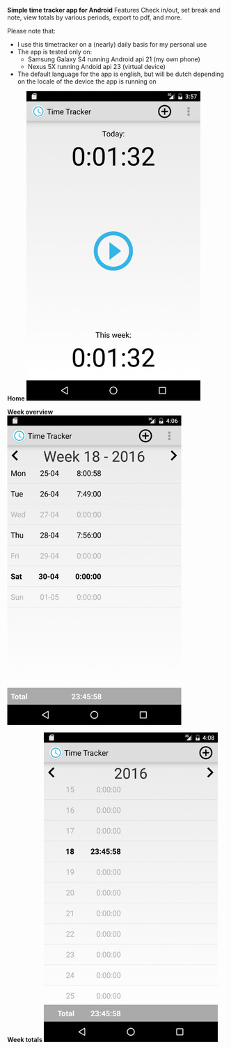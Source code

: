 **Simple time tracker app for Android**
Features Check in/out, set break and note, view totals by various periods, export to pdf, and more.

Please note that:
- I use this timetracker on a (nearly) daily basis for my personal use
- The app is tested only on:
    - Samsung Galaxy S4 running Android api 21 (my own phone)
    - Nexus 5X running Andoid api 23 (virtual device)
- The default language for the app is english, but will be dutch depending on the locale of the device the app is running on

**Home**
<img src="https://raw.githubusercontent.com/bassages/TimeTracker/master/screenshots/home.png" width="400">

**Week overview**
<img src="https://raw.githubusercontent.com/bassages/TimeTracker/master/screenshots/week-view.png" width="400">

**Week totals**
<img src="https://raw.githubusercontent.com/bassages/TimeTracker/master/screenshots/week-totals.png" width="400">

